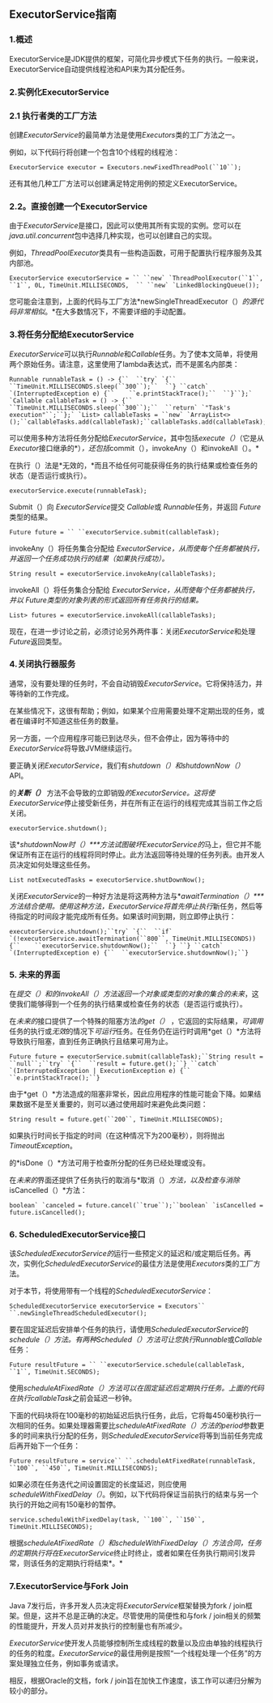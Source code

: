 ## ExecutorService指南

### 1.概述
ExecutorService是JDK提供的框架，可简化异步模式下任务的执行。一般来说，
 ExecutorService自动提供线程池和API来为其分配任务。
 
### 2.实例化ExecutorService

### 2.1 执行者类的工厂方法

创建*ExecutorService*的最简单方法是使用*Executors*类的工厂方法之一。

例如，以下代码行将创建一个包含10个线程的线程池：

```
ExecutorService executor = Executors.newFixedThreadPool(``10``);
```

还有其他几种工厂方法可以创建满足特定用例的预定义ExecutorService。

### 2.2。直接创建一个ExecutorService

由于*ExecutorService*是接口，因此可以使用其所有实现的实例。您可以在*java.util.concurrent*包中选择几种实现，也可以创建自己的实现。

例如，*ThreadPoolExecutor*类具有一些构造函数，可用于配置执行程序服务及其内部池。

```
ExecutorService executorService = `` ``new` `ThreadPoolExecutor(``1``, ``1``, 0L, TimeUnit.MILLISECONDS,  `` ``new` `LinkedBlockingQueue());
```

您可能会注意到，上面的代码与工厂方法*newSingleThreadExecutor（）*的源代码非常相似*。*在大多数情况下，不需要详细的手动配置。

### 3.将任务分配给ExecutorService

*ExecutorService*可以执行*Runnable*和*Callable*任务。为了使本文简单，将使用两个原始任务。请注意，这里使用了lambda表达式，而不是匿名内部类：

```
Runnable runnableTask = () -> {``  ``try` `{``    ``TimeUnit.MILLISECONDS.sleep(``300``);``  ``} ``catch` `(InterruptedException e) {``    ``e.printStackTrace();``  ``}``};` `Callable callableTask = () -> {``  ``TimeUnit.MILLISECONDS.sleep(``300``);``  ``return` `"Task's execution"``;``};` `List> callableTasks = ``new` `ArrayList<>();``callableTasks.add(callableTask);``callableTasks.add(callableTask);``callableTasks.add(callableTask);
```

可以使用多种方法将任务分配给*ExecutorService*，其中包括*execute（）*（它是从*Executor*接口继承的*）*，还包括*commit（），invokeAny（）和invokeAll（）。*

在执行（）法是*无效的，*而且不给任何可能获得任务的执行结果或检查任务的状态（是否运行或执行）。

```
executorService.execute(runnableTask);
```

Submit（）向 *ExecutorService*提交 *Callable*或 *Runnable*任务，并返回 *Future*类型的结果。

```
Future future = `` ``executorService.submit(callableTask);
```

invokeAny（）将任务集合分配给 *ExecutorService，*从而使每个任务都被执行，并返回一个任务成功执行的结果（如果执行成功）*。*



```
String result = executorService.invokeAny(callableTasks);
```

invokeAll（）将任务集合分配给 *ExecutorService，*从而使每个任务都被执行，并以 *Future*类型的对象列表的形式返回所有任务执行的结果*。*

```
List> futures = executorService.invokeAll(callableTasks);
```

现在，在进一步讨论之前，必须讨论另外两件事：关闭*ExecutorService*和处理*Future*返回类型。

### 4.关闭执行器服务

通常，没有要处理的任务时，不会自动销毁*ExecutorService*。它将保持活力，并等待新的工作完成。

在某些情况下，这很有帮助；例如，如果某个应用需要处理不定期出现的任务，或者在编译时不知道这些任务的数量。

另一方面，一个应用程序可能已到达尽头，但不会停止，因为等待中的*ExecutorService*将导致JVM继续运行。

要正确关闭*ExecutorService*，我们有*shutdown（）*和*shutdownNow（）* API。

的***关断（）*** 方法不会导致的立即销毁*的ExecutorService。*这将使*ExecutorService*停止接受新任务，并在所有正在运行的线程完成其当前工作之后关闭。

```
executorService.shutdown();
```

该***shutdownNow时（）\***方法试图破坏*ExecutorService的*马上，但它并不能保证所有正在运行的线程将同时停止。此方法返回等待处理的任务列表。由开发人员决定如何处理这些任务。

```
List notExecutedTasks = executorService.shutDownNow();
```

关闭*ExecutorService*的一种好方法是将这两种方法与***awaitTermination（）\***方法结合使用。使用这种方法，*ExecutorService*将首先停止*执行*新任务，然后等待指定的时间段才能完成所有任务。如果该时间到期，则立即停止执行：

```
executorService.shutdown();``try` `{``  ``if` `(!executorService.awaitTermination(``800``, TimeUnit.MILLISECONDS)) {``    ``executorService.shutdownNow();``  ``} ``} ``catch` `(InterruptedException e) {``  ``executorService.shutdownNow();``}
```

### 5. 未来的界面

在*提交（）*和*的invokeAll（）*方法返回一个对象或类型的对象的集合*的未来*，这使我们能够得到一个任务的执行结果或检查任务的状态（是否运行或执行）。

在*未来的*接口提供了一个特殊的阻塞方法*的get（）* ，它返回的实际结果，*可调用*任务的执行或*无效*的情况下*可运行*任务。在任务仍在运行时调用*get（）*方法将导致执行阻塞，直到任务正确执行且结果可用为止。



```
Future future = executorService.submit(callableTask);``String result = ``null``;``try` `{``  ``result = future.get();``} ``catch` `(InterruptedException | ExecutionException e) {``  ``e.printStackTrace();``}
```

由于*get（）*方法造成的阻塞非常长，因此应用程序的性能可能会下降。如果结果数据不是至关重要的，则可以通过使用超时来避免此类问题：

```
String result = future.get(``200``, TimeUnit.MILLISECONDS);
```

如果执行时间长于指定的时间（在这种情况下为200毫秒），则将抛出*TimeoutException*。

的*isDone（）*方法可用于检查所分配的任务已经处理或没有。

在*未来的*界面还提供了任务执行的取消与*取消（）*方法，以及检查与消除*isCancelled（）*方法：

```
boolean` `canceled = future.cancel(``true``);``boolean` `isCancelled = future.isCancelled();
```

### 6. ScheduledExecutorService接口

该*ScheduledExecutorService的*运行一些预定义的延迟和/或定期后任务。再次，实例化*ScheduledExecutorService*的最佳方法是使用*Executors*类的工厂方法。

对于本节，将使用带有一个线程的*ScheduledExecutorService*：

```
ScheduledExecutorService executorService = Executors`` ``.newSingleThreadScheduledExecutor();
```

要在固定延迟后安排单个任务的执行，请使用*ScheduledExecutorService*的*schedule（）*方法。有两种*Scheduled（）*方法可让您执行*Runnable*或*Callable*任务：

```
Future resultFuture = `` ``executorService.schedule(callableTask, ``1``, TimeUnit.SECONDS);
```

使用*scheduleAtFixedRate（）*方法可以在固定延迟后定期执行任务。上面的代码在执行*callableTask*之前会延迟一秒钟。

下面的代码块将在100毫秒的初始延迟后执行任务，此后，它将每450毫秒执行一次相同的任务。如果处理器需要比*scheduleAtFixedRate（）*方法的*period*参数更多的时间来执行分配的任务，则*ScheduledExecutorService*将等到当前任务完成后再开始下一个任务：

```
Future resultFuture = service`` ``.scheduleAtFixedRate(runnableTask, ``100``, ``450``, TimeUnit.MILLISECONDS);
```

如果必须在任务迭代之间设置固定的长度延迟，则应使用*scheduleWithFixedDelay（）*。例如，以下代码将保证当前执行的结束与另一个执行的开始之间有150毫秒的暂停。

```
service.scheduleWithFixedDelay(task, ``100``, ``150``, TimeUnit.MILLISECONDS);
```

根据*scheduleAtFixedRate（）*和*scheduleWithFixedDelay（）*方法合同，任务的定期执行将在*ExecutorService*终止时终止，或者如果在任务执行期间引发异常，则该任务的定期执行将结束*。*



### 7.ExecutorService与Fork  Join

Java 7发行后，许多开发人员决定将*ExecutorService*框架替换为fork / join框架。但是，这并不总是正确的决定。尽管使用的简便性和与fork / join相关的频繁的性能提升，开发人员对并发执行的控制量也有所减少。

*ExecutorService*使开发人员能够控制所生成线程的数量以及应由单独的线程执行的任务的粒度。*ExecutorService*的最佳用例是按照“一个线程处理一个任务”的方案处理独立任务，例如事务或请求。

相反，根据Oracle的文档，fork / join旨在加快工作速度，该工作可以递归分解为较小的部分。
